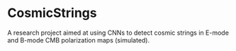 # CosmicStrings

A research project aimed at using CNNs to detect cosmic strings in E-mode and B-mode CMB polarization maps (simulated).
